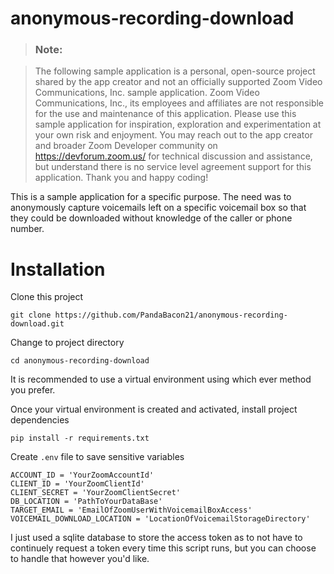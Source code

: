 # anonymous-recording-download

> ### **Note:**

> The following sample application is a personal, open-source project shared by the app creator and not an officially supported Zoom Video Communications, Inc. sample application. Zoom Video Communications, Inc., its employees and affiliates are not responsible for the use and maintenance of this application. Please use this sample application for inspiration, exploration and experimentation at your own risk and enjoyment. You may reach out to the app creator and broader Zoom Developer community on https://devforum.zoom.us/ for technical discussion and assistance, but understand there is no service level agreement support for this application. Thank you and happy coding!

This is a sample application for a specific purpose. The need was to anonymously capture voicemails left on a specific voicemail box so that they could be downloaded without knowledge of the caller or phone number. 

# Installation

Clone this project

```
git clone https://github.com/PandaBacon21/anonymous-recording-download.git
```

Change to project directory

```
cd anonymous-recording-download
```

It is recommended to use a virtual environment using which ever method you prefer.

Once your virtual environment is created and activated, install project dependencies

```
pip install -r requirements.txt
```

Create ```.env``` file to save sensitive variables

```
ACCOUNT_ID = 'YourZoomAccountId'
CLIENT_ID = 'YourZoomClientId'
CLIENT_SECRET = 'YourZoomClientSecret'
DB_LOCATION = 'PathToYourDataBase'
TARGET_EMAIL = 'EmailOfZoomUserWithVoicemailBoxAccess'
VOICEMAIL_DOWNLOAD_LOCATION = 'LocationOfVoicemailStorageDirectory'
```

I just used a sqlite database to store the access token as to not have to continuely request a token every time this script runs, but you can choose to handle that however you'd like. 

